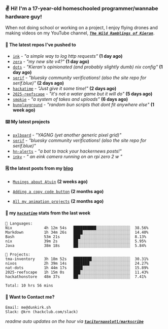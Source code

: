 ### ✌️ Hi! I'm a 17-year-old homeschooled programmer/wannabe hardware guy!

When not doing school or working on a project, I enjoy flying drones and making videos on my YouTube channel, [**_`The Wild Ramblings of Kieran`_**](https://youtube.com/@kieran.rambles).

#### 👷 The latest repos I've pushed to

- [`ink`](https://github.com/taciturnaxolotl/ink) - _"a simple way to log http requests"_ **(1 day ago)**
- [`zera`](https://github.com/taciturnaxolotl/zera) - _"my new site v4?"_ **(1 day ago)**
- [`dots`](https://github.com/taciturnaxolotl/dots) - _"Kieran's opinionated (and probably slightly dumb) nix config"_ **(1 day ago)**
- [`serif`](https://github.com/taciturnaxolotl/serif) - _"bluesky community verifications! (also the site repo for serif.blue)"_ **(2 days ago)**
- [`hackatime`](https://github.com/hackclub/hackatime) - _"Just give it some time!"_ **(2 days ago)**
- [`2025-reefscape`](https://github.com/df1317/2025-reefscape) - _"it's not a water game but it will do"_ **(5 days ago)**
- [`smokie`](https://github.com/taciturnaxolotl/smokie) - _"a system of takes and uploads"_ **(6 days ago)**
- [`bunplayground`](https://github.com/taciturnaxolotl/bunplayground) - _"random bun scripts that dont fit anywhere else"_ **(1 week ago)**

#### ⌨️ My latest projects

- [`pxlboard`](https://github.com/taciturnaxolotl/pxlboard) - _"YAGNG (yet another generic pixel grid)"_
- [`serif`](https://github.com/taciturnaxolotl/serif) - _"bluesky community verifications! (also the site repo for serif.blue)"_
- [`hn-alerts`](https://github.com/taciturnaxolotl/hn-alerts) - _"a bot to track your hackernews posts!"_
- [`inky`](https://github.com/taciturnaxolotl/inky) - _" an eink camera running on an rpi zero 2 w "_

#### 🗒️ the latest posts from my [blog](https://dunkirk.sh)

- [`Musings about Atuin`](https://dunkirk.sh/blog/atuin/) **(2 weeks ago)**

- [`Adding a copy code button`](https://dunkirk.sh/blog/adding-a-copy-button/) **(2 months ago)**

- [`All my animation projects`](https://dunkirk.sh/blog/my-animations/) **(2 months ago)**



#### 📡 my [_`hackatime`_](https://waka.hackclub.com) stats from the last week

```text
💾 Languages:
Nix              4h 12m 54s   ██████████░░░░░░░░░░░░░░░  38.56%
Markdown         1h 34m 26s   ████░░░░░░░░░░░░░░░░░░░░░  14.40%
Bash             53m 21s      ███░░░░░░░░░░░░░░░░░░░░░░  8.13%
nix              39m 2s       ██░░░░░░░░░░░░░░░░░░░░░░░  5.95%
Java             38m 18s      ██░░░░░░░░░░░░░░░░░░░░░░░  5.84%

💼 Projects:
tma-inventory    3h 18m 52s   ████████░░░░░░░░░░░░░░░░░  30.31%
nixos            2h 39m 14s   ███████░░░░░░░░░░░░░░░░░░  24.27%
nat-dots         1h 44m 17s   ████░░░░░░░░░░░░░░░░░░░░░  15.89%
2025-reefscape   1h 15m 0s    ███░░░░░░░░░░░░░░░░░░░░░░  11.43%
hackathonstore   48m 37s      ██░░░░░░░░░░░░░░░░░░░░░░░  7.41%

Total: 10 hrs 56 mins
```

#### 📮 Want to Contact me?

```text
Email: me@dunkirk.sh
Slack: @krn (hackclub.com/slack)
```

_readme auto updates on the hour via [**`taciturnaxolotl/markscribe`**](https://github.com/taciturnaxolotl/markscribe)_
